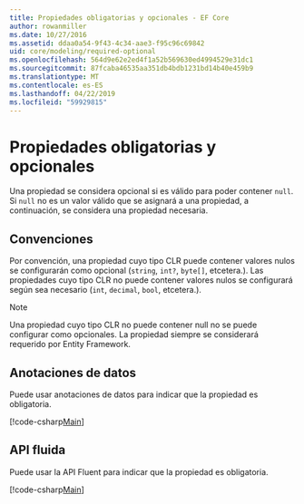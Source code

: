 ```yaml
---
title: Propiedades obligatorias y opcionales - EF Core
author: rowanmiller
ms.date: 10/27/2016
ms.assetid: ddaa0a54-9f43-4c34-aae3-f95c96c69842
uid: core/modeling/required-optional
ms.openlocfilehash: 564d9e62e2ed4f1a52b569630ed4994529e31dc1
ms.sourcegitcommit: 87fcaba46535aa351db4bdb1231bd14b40e459b9
ms.translationtype: MT
ms.contentlocale: es-ES
ms.lasthandoff: 04/22/2019
ms.locfileid: "59929815"
---
```

# <a name="required-and-optional-properties"></a>Propiedades obligatorias y opcionales

Una propiedad se considera opcional si es válido para poder contener `null`. Si `null` no es un valor válido que se asignará a una propiedad, a continuación, se considera una propiedad necesaria.

## <a name="conventions"></a>Convenciones

Por convención, una propiedad cuyo tipo CLR puede contener valores nulos se configurarán como opcional (`string`, `int?`, `byte[]`, etcetera.). Las propiedades cuyo tipo CLR no puede contener valores nulos se configurará según sea necesario (`int`, `decimal`, `bool`, etcetera.).

> [!NOTE]  
> Una propiedad cuyo tipo CLR no puede contener null no se puede configurar como opcionales. La propiedad siempre se considerará requerido por Entity Framework.

## <a name="data-annotations"></a>Anotaciones de datos

Puede usar anotaciones de datos para indicar que la propiedad es obligatoria.

[!code-csharp[Main](../../../samples/core/Modeling/DataAnnotations/Samples/Required.cs?highlight=14)]

## <a name="fluent-api"></a>API fluida

Puede usar la API Fluent para indicar que la propiedad es obligatoria.

[!code-csharp[Main](../../../samples/core/Modeling/FluentAPI/Samples/Required.cs?highlight=11-13)]

